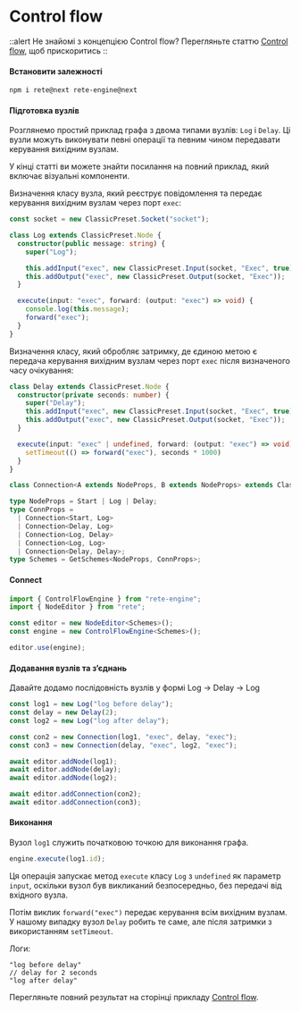 # Control flow

::alert
Не знайомі з концепцією Control flow? Перегляньте статтю [Control flow](/uk/docs/concepts/engine#control-flow), щоб прискоритись
::

#### Встановити залежності

```bash
npm i rete@next rete-engine@next
```

#### Підготовка вузлів

Розглянемо простий приклад графа з двома типами вузлів: `Log` і `Delay`. Ці вузли можуть виконувати певні операції та певним чином передавати керування вихідним вузлам.

У кінці статті ви можете знайти посилання на повний приклад, який включає візуальні компоненти.

Визначення класу вузла, який реєструє повідомлення та передає керування вихідним вузлам через порт `exec`:

```ts
const socket = new ClassicPreset.Socket("socket");

class Log extends ClassicPreset.Node {
  constructor(public message: string) {
    super("Log");

    this.addInput("exec", new ClassicPreset.Input(socket, "Exec", true));
    this.addOutput("exec", new ClassicPreset.Output(socket, "Exec"));
  }

  execute(input: "exec", forward: (output: "exec") => void) {
    console.log(this.message);
    forward("exec");
  }
}
```

Визначення класу, який обробляє затримку, де єдиною метою є передача керування вихідним вузлам через порт `exec` після визначеного часу очікування:

```ts
class Delay extends ClassicPreset.Node {
  constructor(private seconds: number) {
    super("Delay");
    this.addInput("exec", new ClassicPreset.Input(socket, "Exec", true));
    this.addOutput("exec", new ClassicPreset.Output(socket, "Exec"));
  }

  execute(input: "exec" | undefined, forward: (output: "exec") => void) {
    setTimeout(() => forward("exec"), seconds * 1000)
  }
}

class Connection<A extends NodeProps, B extends NodeProps> extends ClassicPreset.Connection<A, B> {}

type NodeProps = Start | Log | Delay;
type ConnProps =
  | Connection<Start, Log>
  | Connection<Delay, Log>
  | Connection<Log, Delay>
  | Connection<Log, Log>
  | Connection<Delay, Delay>;
type Schemes = GetSchemes<NodeProps, ConnProps>;
```

#### Connect

```ts
import { ControlFlowEngine } from "rete-engine";
import { NodeEditor } from "rete";

const editor = new NodeEditor<Schemes>();
const engine = new ControlFlowEngine<Schemes>();

editor.use(engine);
```

#### Додавання вузлів та з’єднань

Давайте додамо послідовність вузлів у формі Log -> Delay -> Log

```ts
const log1 = new Log("log before delay");
const delay = new Delay(2);
const log2 = new Log("log after delay");

const con2 = new Connection(log1, "exec", delay, "exec");
const con3 = new Connection(delay, "exec", log2, "exec");

await editor.addNode(log1);
await editor.addNode(delay);
await editor.addNode(log2);

await editor.addConnection(con2);
await editor.addConnection(con3);
```

#### Виконання

Вузол `log1` служить початковою точкою для виконання графа.

```ts
engine.execute(log1.id);
```

Ця операція запускає метод `execute` класу `Log` з `undefined` як параметр `input`, оскільки вузол був викликаний безпосередньо, без передачі від вхідного вузла.

Потім виклик `forward("exec")` передає керування всім вихідним вузлам. У нашому випадку вузол `Delay` робить те саме, але після затримки з використанням `setTimeout`.

Логи:
```log
"log before delay"
// delay for 2 seconds
"log after delay"
```

Перегляньте повний результат на сторінці прикладу [Control flow](/uk/examples/processing/control-flow).

